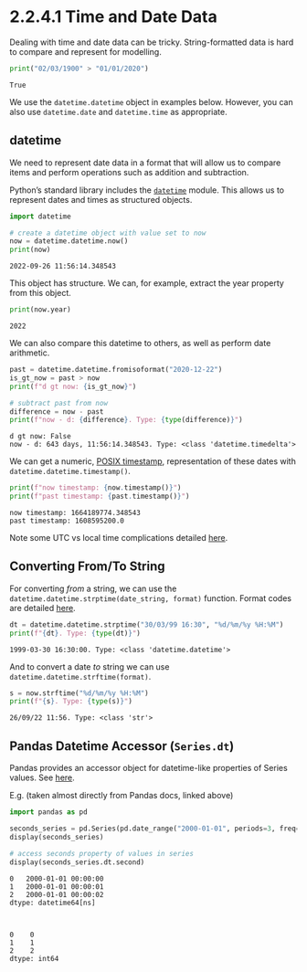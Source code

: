 # 2.2.4.1 Time and Date Data

Dealing with time and date data can be tricky. String-formatted data is
hard to compare and represent for modelling.



```python
print("02/03/1900" > "01/01/2020")
```

    True



We use the `datetime.datetime` object in examples below. However, you
can also use `datetime.date` and `datetime.time` as appropriate.

## datetime

We need to represent date data in a format that will allow us to compare
items and perform operations such as addition and subtraction.

Python’s standard library includes the
[`datetime`](https://docs.python.org/3/library/datetime.html) module.
This allows us to represent dates and times as structured objects.



```python
import datetime

# create a datetime object with value set to now 
now = datetime.datetime.now()
print(now)
```

    2022-09-26 11:56:14.348543



This object has structure. We can, for example, extract the year
property from this object.



```python
print(now.year)
```

    2022



We can also compare this datetime to others, as well as perform date
arithmetic.



```python
past = datetime.datetime.fromisoformat("2020-12-22") 
is_gt_now = past > now
print(f"d gt now: {is_gt_now}")

# subtract past from now
difference = now - past 
print(f"now - d: {difference}. Type: {type(difference)}")
```

    d gt now: False
    now - d: 643 days, 11:56:14.348543. Type: <class 'datetime.timedelta'>



We can get a numeric, [POSIX timestamp](https://en.wikipedia.org/wiki/Unix_time), representation of these dates with `datetime.datetime.timestamp()`.



```python
print(f"now timestamp: {now.timestamp()}")
print(f"past timestamp: {past.timestamp()}")
```

    now timestamp: 1664189774.348543
    past timestamp: 1608595200.0



Note some UTC vs local time complications detailed
[here](https://docs.python.org/3/library/datetime.html#datetime.datetime.timestamp).

## Converting From/To String

For converting *from* a string, we can use the
`datetime.datetime.strptime(date_string, format)` function. Format codes
are detailed
[here](https://docs.python.org/3/library/datetime.html#strftime-and-strptime-format-codes).



```python
dt = datetime.datetime.strptime("30/03/99 16:30", "%d/%m/%y %H:%M")
print(f"{dt}. Type: {type(dt)}")
```

    1999-03-30 16:30:00. Type: <class 'datetime.datetime'>



And to convert a date *to* string we can use
`datetime.datetime.strftime(format)`.



```python
s = now.strftime("%d/%m/%y %H:%M") 
print(f"{s}. Type: {type(s)}")
```

    26/09/22 11:56. Type: <class 'str'>



## Pandas Datetime Accessor (`Series.dt`)

Pandas provides an accessor object for datetime-like properties of
Series values. See
[here](https://pandas.pydata.org/docs/reference/api/pandas.Series.dt.html).

E.g. (taken almost directly from Pandas docs, linked above)



```python
import pandas as pd

seconds_series = pd.Series(pd.date_range("2000-01-01", periods=3, freq="s"))
display(seconds_series)

# access seconds property of values in series
display(seconds_series.dt.second)
```


    0   2000-01-01 00:00:00
    1   2000-01-01 00:00:01
    2   2000-01-01 00:00:02
    dtype: datetime64[ns]



    0    0
    1    1
    2    2
    dtype: int64

